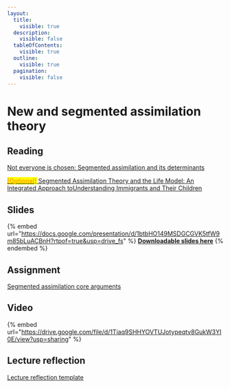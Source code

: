 ```yaml
---
layout:
  title:
    visible: true
  description:
    visible: false
  tableOfContents:
    visible: true
  outline:
    visible: true
  pagination:
    visible: false
---
```


# New and segmented assimilation theory

## Reading

[Not everyone is chosen: Segmented assimilation and its determinants](https://drive.google.com/file/d/1qK6sIWiYsBxktfzg5FKCEXYTBkFNZtqc/view?usp=sharing)

[<mark style="color:orange;">**\[Optional\]**</mark> Segmented Assimilation Theory and the Life Model: An Integrated Approach to](https://drive.google.com/open?id=1A6pzIFKe1ffQCaM55Lyh0F8XR_rq8IQ4\&usp=drive_fs)[Understanding Immigrants and Their Children](https://drive.google.com/open?id=1A6pzIFKe1ffQCaM55Lyh0F8XR_rq8IQ4\&usp=drive_fs)

## Slides

{% embed url="https://docs.google.com/presentation/d/1btbHO149MSDGCGVK5tfW9m85bLuACBnH?rtpof=true&usp=drive_fs" %}
[**Downloadable slides here**](https://docs.google.com/presentation/d/1btbHO149MSDGCGVK5tfW9m85bLuACBnH?rtpof=true\&usp=drive_fs)
{% endembed %}

## Assignment

[Segmented assimilation core arguments](https://docs.google.com/document/d/1byms4Zf0reO2dnw1ZGvfe1prwkWET-8_?rtpof=true\&usp=drive_fs)

## Video

{% embed url="https://drive.google.com/file/d/1Tiaq9SHHYOVTUJotypeqtv8GukW3YI0E/view?usp=sharing" %}

## Lecture reflection

[Lecture reflection template](https://docs.google.com/document/d/10GpCZiExJDnodxbe3bwQhMMx4xKXEX9F?rtpof=true\&usp=drive_fs)
